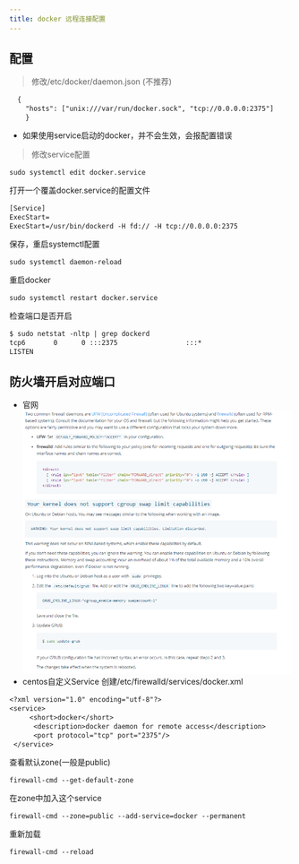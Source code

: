 ```yaml
---
title: docker 远程连接配置
---
```

## 配置
> 修改/etc/docker/daemon.json (不推荐)
```
  {
    "hosts": ["unix:///var/run/docker.sock", "tcp://0.0.0.0:2375"]
    }
```
* 如果使用service启动的docker，并不会生效，会报配置错误
> 修改service配置
```
sudo systemctl edit docker.service
```
打开一个覆盖docker.service的配置文件
```
[Service]
ExecStart=
ExecStart=/usr/bin/dockerd -H fd:// -H tcp://0.0.0.0:2375
```
保存，重启systemctl配置
```
sudo systemctl daemon-reload
```
重启docker
```
sudo systemctl restart docker.service
```
检查端口是否开启
```
$ sudo netstat -nltp | grep dockerd
tcp6       0      0 :::2375                 :::*                    LISTEN
```
## 防火墙开启对应端口
- 官网
![](/docker/docker-remote/docker-remote-1.png)
- centos自定义Service
创建/etc/firewalld/services/docker.xml
```
<?xml version="1.0" encoding="utf-8"?>
<service>
     <short>docker</short>
      <description>docker daemon for remote access</description>
      <port protocol="tcp" port="2375"/>
 </service>
```
查看默认zone(一般是public) 
```
firewall-cmd --get-default-zone
```
在zone中加入这个service
```
firewall-cmd --zone=public --add-service=docker --permanent
```
重新加载
```
firewall-cmd --reload
```
